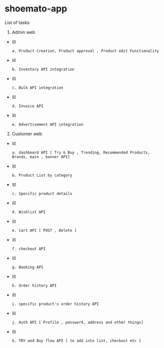 # shoemato-app

List of tasks

1. Admin web
   
- [x]     a. Product Creation, Product approval , Product edit Functionality
- [x]     b. Inventory API integration
- [x]     c. Bulk API integration
- [x]     d. Invoice API
- [x]     e. Advertisement API integration

2. Customer web

- [x]     a. dashboard API [ Try & Buy , Trending, Recommended Products, Brands, main , banner API]
- [x]     b. Product List by category
- [x]     c. Specific product details
- [x]     d. Wishlist API
- [x]     e. Cart API [ POST , Delete ]
- [x]     f. checkout API
- [x]     g. Booking API
- [x]     h. Order history API
- [x]     i. specific product's order history API
- [x]     j. Auth API [ Profile , password, address and other things]
- [x]     k. TRY and Buy flow API [ to add into list, checkout etc ]


